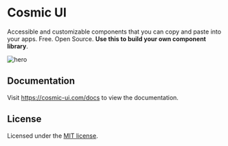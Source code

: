 # Cosmic UI

Accessible and customizable components that you can copy and paste into your apps. Free. Open Source. **Use this to build your own component library**.

![hero](https://www.cosmic-ui.com/preview.jpeg)

## Documentation

Visit https://cosmic-ui.com/docs to view the documentation.

## License

Licensed under the [MIT license](https://github.com/rizkimuhammada/cosmic-ui/blob/main/LICENSE.md).
